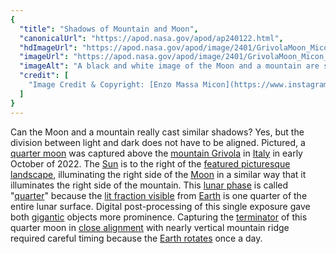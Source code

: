 ```yaml
---
{
  "title": "Shadows of Mountain and Moon",
  "canonicalUrl": "https://apod.nasa.gov/apod/ap240122.html",
  "hdImageUrl": "https://apod.nasa.gov/apod/image/2401/GrivolaMoon_Micon_1600.jpg",
  "imageUrl": "https://apod.nasa.gov/apod/image/2401/GrivolaMoon_Micon_1080.jpg",
  "imageAlt": "A black and white image of the Moon and a mountain are shown. Both are half lit by the Sun, with the other half shadowed. The half-moon is directly above the mountain peak. Please see the explanation for more detailed information.",
  "credit": [
    "Image Credit & Copyright: [Enzo Massa Micon](https://www.instagram.com/enzomassamicon/)"
  ]
}
---
```


Can the Moon and a mountain really cast similar shadows? Yes, but the division between light and dark does not have to be aligned. Pictured, a [quarter moon](https://apod.nasa.gov/apod/ap041021.html) was captured above the [mountain Grivola](https://youtu.be/Boz-IyFv1oQ?t=530) in [Italy](https://en.wikipedia.org/wiki/Italy) in early October of 2022. The [Sun](https://science.nasa.gov/sun/) is to the right of the [featured picturesque landscape](https://apod.nasa.gov/apod/undefined), illuminating the right side of the [Moon](https://science.nasa.gov/moon/) in a similar way that it illuminates the right side of the mountain. This [lunar phase](https://spaceplace.nasa.gov/moon-phases/) is called "[quarter](https://apod.nasa.gov/apod/ap231021.html)" because the [lit fraction visible](https://en.wikipedia.org/wiki/Lunar_phase) from [Earth](https://apod.nasa.gov/apod/ap220206.html) is one quarter of the entire lunar surface. Digital post-processing of this single exposure gave both [gigantic](https://get.pxhere.com/photo/pet-kitten-cat-mammal-close-up-nose-whiskers-vertebrate-maine-coon-cat-cat-cat-norwegian-forest-cat-european-shorthair-burmilla-small-to-medium-sized-cats-cat-like-mammal-carnivoran-domestic-short-haired-cat-domestic-long-haired-cat-british-semi-longhair-turkish-angora-997523.jpg) objects more prominence. Capturing the [terminator](https://en.wikipedia.org/wiki/Terminator_(solar)) of this quarter moon in [close alignment](https://apod.nasa.gov/apod/ap200507.html) with nearly vertical mountain ridge required careful timing because the [Earth rotates](https://apod.nasa.gov/apod/ap200701.html) once a day.
